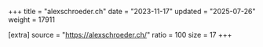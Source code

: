 +++
title = "alexschroeder.ch"
date = "2023-11-17"
updated = "2025-07-26"
weight = 17911

[extra]
source = "https://alexschroeder.ch/"
ratio = 100
size = 17
+++
